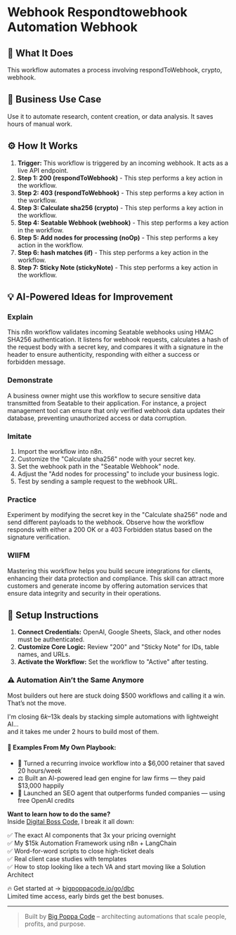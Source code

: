 # Webhook Respondtowebhook Automation Webhook

## 🚀 What It Does
This workflow automates a process involving respondToWebhook, crypto, webhook.

## 💼 Business Use Case
Use it to automate research, content creation, or data analysis. It saves hours of manual work.

## ⚙️ How It Works
1.  **Trigger:** This workflow is triggered by an incoming webhook. It acts as a live API endpoint.
2. **Step 1: 200 (respondToWebhook)** - This step performs a key action in the workflow.
3. **Step 2: 403 (respondToWebhook)** - This step performs a key action in the workflow.
4. **Step 3: Calculate sha256 (crypto)** - This step performs a key action in the workflow.
5. **Step 4: Seatable Webhook (webhook)** - This step performs a key action in the workflow.
6. **Step 5: Add nodes for processing (noOp)** - This step performs a key action in the workflow.
7. **Step 6: hash matches (if)** - This step performs a key action in the workflow.
8. **Step 7: Sticky Note (stickyNote)** - This step performs a key action in the workflow.

## 💡 AI-Powered Ideas for Improvement
### Explain
This n8n workflow validates incoming Seatable webhooks using HMAC SHA256 authentication. It listens for webhook requests, calculates a hash of the request body with a secret key, and compares it with a signature in the header to ensure authenticity, responding with either a success or forbidden message.

### Demonstrate
A business owner might use this workflow to secure sensitive data transmitted from Seatable to their application. For instance, a project management tool can ensure that only verified webhook data updates their database, preventing unauthorized access or data corruption.

### Imitate
1. Import the workflow into n8n.
2. Customize the "Calculate sha256" node with your secret key.
3. Set the webhook path in the "Seatable Webhook" node.
4. Adjust the "Add nodes for processing" to include your business logic.
5. Test by sending a sample request to the webhook URL.

### Practice
Experiment by modifying the secret key in the "Calculate sha256" node and send different payloads to the webhook. Observe how the workflow responds with either a 200 OK or a 403 Forbidden status based on the signature verification.

### WIIFM
Mastering this workflow helps you build secure integrations for clients, enhancing their data protection and compliance. This skill can attract more customers and generate income by offering automation services that ensure data integrity and security in their operations.

## 🔧 Setup Instructions
1. **Connect Credentials:** OpenAI, Google Sheets, Slack, and other nodes must be authenticated.
2. **Customize Core Logic:** Review "200" and "Sticky Note" for IDs, table names, and URLs.
3. **Activate the Workflow:** Set the workflow to "Active" after testing.

### ⚠️ Automation Ain’t the Same Anymore

Most builders out here are stuck doing $500 workflows and calling it a win.  
That’s not the move.  

I'm closing $6k–$13k deals by stacking simple automations with lightweight AI...  
and it takes me under 2 hours to build most of them.

#### 🧠 Examples From My Own Playbook:
- 🔁 Turned a recurring invoice workflow into a $6,000 retainer that saved 20 hours/week  
- ⚖️ Built an AI-powered lead gen engine for law firms — they paid $13,000 happily  
- 🚀 Launched an SEO agent that outperforms funded companies — using free OpenAI credits  

**Want to learn how to do the same?**  
Inside [Digital Boss Code](https://bigpoppacode.io/go/dbc), I break it all down:

✅ The exact AI components that 3x your pricing overnight  
✅ My $15k Automation Framework using n8n + LangChain  
✅ Word-for-word scripts to close high-ticket deals  
✅ Real client case studies with templates  
✅ How to stop looking like a tech VA and start moving like a Solution Architect  

🔥 Get started at → [bigpoppacode.io/go/dbc](https://bigpoppacode.io/go/dbc)  
Limited time access, early birds get the best bonuses.

---
> Built by [Big Poppa Code](https://bigpoppacode.io) – architecting automations that scale people, profits, and purpose.
